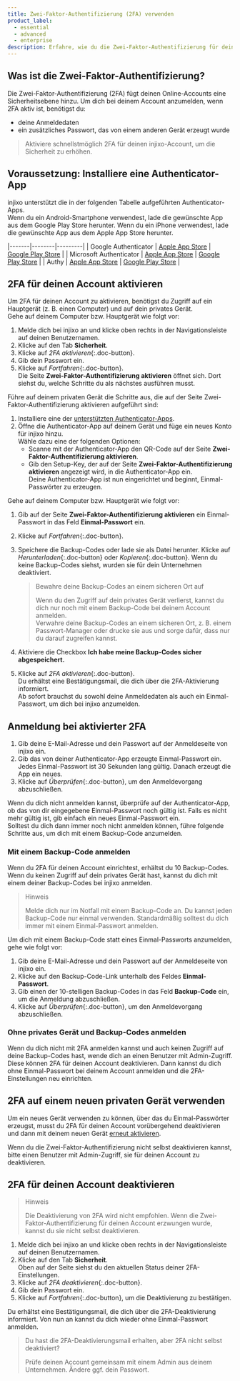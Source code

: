```yaml
---
title: Zwei-Faktor-Authentifizierung (2FA) verwenden
product_label:
  - essential
  - advanced
  - enterprise
description: Erfahre, wie du die Zwei-Faktor-Authentifizierung für deinen Account aktivieren und deaktivieren kannst.
---
```


## Was ist die Zwei-Faktor-Authentifizierung?

Die Zwei-Faktor-Authentifizierung (2FA) fügt deinen Online-Accounts eine Sicherheitsebene hinzu. Um dich bei deinem Account anzumelden, wenn 2FA aktiv ist, benötigst du:

- deine Anmeldedaten
- ein zusätzliches Passwort, das von einem anderen Gerät erzeugt wurde

> Aktiviere schnellstmöglich 2FA für deinen injixo-Account, um die Sicherheit zu erhöhen.

## Voraussetzung: Installiere eine Authenticator-App

injixo unterstützt die in der folgenden Tabelle aufgeführten Authenticator-Apps.  
Wenn du ein Android-Smartphone verwendest, lade die gewünschte App aus dem Google Play Store herunter. Wenn du ein iPhone verwendest, lade die gewünschte App aus dem Apple App Store herunter.

|-------|--------|---------|
| Google Authenticator | [Apple App Store](https://apps.apple.com/us/app/google-authenticator/id388497605) | [Google Play Store](https://play.google.com/store/apps/details?id=com.google.android.apps.authenticator2) |
| Microsoft Authenticator | [Apple App Store](https://apps.apple.com/us/app/microsoft-authenticator/id983156458) | [Google Play Store](https://play.google.com/store/apps/details?id=com.azure.authenticator) |
| Authy | [Apple App Store](https://apps.apple.com/us/app/authy/id494168017) | [Google Play Store](https://play.google.com/store/apps/details?id=com.authy.authy) |

## 2FA für deinen Account aktivieren

Um 2FA für deinen Account zu aktivieren, benötigst du Zugriff auf ein Hauptgerät (z.&nbsp;B. einen Computer) und auf dein privates Gerät.  
Gehe auf deinem Computer bzw. Hauptgerät wie folgt vor:

1. Melde dich bei injixo an und klicke oben rechts in der Navigationsleiste auf deinen Benutzernamen.
2. Klicke auf den Tab **Sicherheit**.
3. Klicke auf _2FA aktivieren_{:.doc-button}.
4. Gib dein Passwort ein.
5. Klicke auf _Fortfahren_{:.doc-button}.  
   Die Seite **Zwei-Faktor-Authentifizierung aktivieren** öffnet sich. Dort siehst du, welche Schritte du als nächstes ausführen musst.

Führe auf deinem privaten Gerät die Schritte aus, die auf der Seite Zwei-Faktor-Authentifizierung aktivieren aufgeführt sind:

1. Installiere eine der [unterstützten Authenticator-Apps](#voraussetzung-installiere-eine-authenticator-app).
2. Öffne die Authenticator-App auf deinem Gerät und füge ein neues Konto für injixo hinzu.  
    Wähle dazu eine der folgenden Optionen:
   - Scanne mit der Authenticator-App den QR-Code auf der Seite **Zwei-Faktor-Authentifizierung aktivieren**.
   - Gib den Setup-Key, der auf der Seite **Zwei-Faktor-Authentifizierung aktivieren** angezeigt wird, in die Authenticator-App ein.  
     Deine Authenticator-App ist nun eingerichtet und beginnt, Einmal-Passwörter zu erzeugen.

Gehe auf deinem Computer bzw. Hauptgerät wie folgt vor:

1. Gib auf der Seite **Zwei-Faktor-Authentifizierung aktivieren** ein Einmal-Passwort in das Feld **Einmal-Passwort** ein.
2. Klicke auf _Fortfahren_{:.doc-button}.
3. Speichere die Backup-Codes oder lade sie als Datei herunter. Klicke auf _Herunterladen_{:.doc-button} oder _Kopieren_{:.doc-button}. Wenn du keine Backup-Codes siehst, wurden sie für dein Unternehmen deaktiviert. <!-- feature flag -->

   > Bewahre deine Backup-Codes an einem sicheren Ort auf
   >
   > Wenn du den Zugriff auf dein privates Gerät verlierst, kannst du dich nur noch mit einem Backup-Code bei deinem Account anmelden.<br>Verwahre deine Backup-Codes an einem sicheren Ort, z.&nbsp;B. einem Passwort-Manager oder drucke sie aus und sorge dafür, dass nur du darauf zugreifen kannst.

4. Aktiviere die Checkbox **Ich habe meine Backup-Codes sicher abgespeichert.**
5. Klicke auf _2FA aktivieren_{:.doc-button}.  
    Du erhältst eine Bestätigungsmail, die dich über die 2FA-Aktivierung informiert.  
   Ab sofort brauchst du sowohl deine Anmeldedaten als auch ein Einmal-Passwort, um dich bei injixo anzumelden.

## Anmeldung bei aktivierter 2FA

1. Gib deine E-Mail-Adresse und dein Passwort auf der Anmeldeseite von injixo ein.
2. Gib das von deiner Authenticator-App erzeugte Einmal-Passwort ein.  
   Jedes Einmal-Passwort ist 30&nbsp;Sekunden lang gültig. Danach erzeugt die App ein neues.
3. Klicke auf _Überprüfen_{:.doc-button}, um den Anmeldevorgang abzuschließen.

Wenn du dich nicht anmelden kannst, überprüfe auf der Authenticator-App, ob das von dir eingegebene Einmal-Passwort noch gültig ist. Falls es nicht mehr gültig ist, gib einfach ein neues Einmal-Passwort ein.  
Solltest du dich dann immer noch nicht anmelden können, führe folgende Schritte aus, um dich mit einem Backup-Code anzumelden.

### Mit einem Backup-Code anmelden

Wenn du 2FA für deinen Account einrichtest, erhältst du 10&nbsp;Backup-Codes. Wenn du keinen Zugriff auf dein privates Gerät hast, kannst du dich mit einem deiner Backup-Codes bei injixo anmelden.

> Hinweis
>
> Melde dich nur im Notfall mit einem Backup-Code an. Du kannst jeden Backup-Code nur einmal verwenden. Standardmäßig solltest du dich immer mit einem Einmal-Passwort anmelden.

Um dich mit einem Backup-Code statt eines Einmal-Passworts anzumelden, gehe wie folgt vor:

1. Gib deine E-Mail-Adresse und dein Passwort auf der Anmeldeseite von injixo ein.
2. Klicke auf den Backup-Code-Link unterhalb des Feldes **Einmal-Passwort**.
3. Gib einen der 10-stelligen Backup-Codes in das Feld **Backup-Code** ein, um die Anmeldung abzuschließen.
4. Klicke auf _Überprüfen_{:.doc-button}, um den Anmeldevorgang abzuschließen.

<!-- a tag required. configured name used in injixo UI link -->

### Ohne privates Gerät und Backup-Codes anmelden

Wenn du dich nicht mit 2FA anmelden kannst und auch keinen Zugriff auf deine Backup-Codes hast, wende dich an einen Benutzer mit Admin-Zugriff. Diese können 2FA für deinen Account deaktivieren. Dann kannst du dich ohne Einmal-Passwort bei deinem Account anmelden und die 2FA-Einstellungen neu einrichten.

## 2FA auf einem neuen privaten Gerät verwenden

Um ein neues Gerät verwenden zu können, über das du Einmal-Passwörter erzeugst, musst du 2FA für deinen Account vorübergehend deaktivieren und dann mit deinem neuen Gerät&nbsp;[erneut aktivieren](#2fa-für-deinen-account-aktivieren).

Wenn du die Zwei-Faktor-Authentifizierung nicht selbst deaktivieren kannst, bitte einen Benutzer mit Admin-Zugriff, sie für deinen Account zu deaktivieren.

## 2FA für deinen Account deaktivieren

> Hinweis
>
> Die Deaktivierung von 2FA wird nicht empfohlen. Wenn die Zwei-Faktor-Authentifizierung für deinen Account erzwungen wurde, kannst du sie nicht selbst deaktivieren.

1. Melde dich bei injixo an und klicke oben rechts in der Navigationsleiste auf deinen Benutzernamen.
2. Klicke auf den Tab **Sicherheit**.  
   Oben auf der Seite siehst du den aktuellen Status deiner 2FA-Einstellungen.
3. Klicke auf _2FA deaktivieren_{:.doc-button}.
4. Gib dein Passwort ein.
5. Klicke auf _Fortfahren_{:.doc-button}, um die Deaktivierung zu bestätigen.

Du erhältst eine Bestätigungsmail, die dich über die 2FA-Deaktivierung informiert. Von nun an kannst du dich wieder ohne Einmal-Passwort anmelden.

> Du hast die 2FA-Deaktivierungsmail erhalten, aber 2FA nicht selbst deaktiviert?
>
> Prüfe deinen Account gemeinsam mit einem Admin aus deinem Unternehmen. Ändere ggf. dein Passwort.
